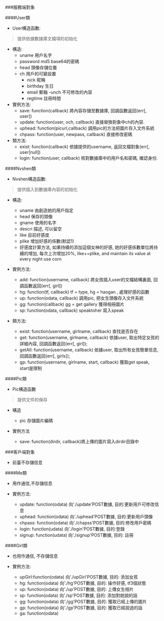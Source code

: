 ###服務端對象

####User類

- User構造函數:

> 提供依據數據庫文檔項的初始化

- 構造:
  - uname 用戶名字
  - password md5 base64的密碼
  - head 頭像存儲位置
  - ch 用戶的可變設置
    - nick 昵稱
    - birthday 生日
    - email 郵箱
  -unch 不可修改的內容
    - regtime 註冊時間
- 實例方法:
  - save: function(callback) 將內容存儲至數據庫, 回調函數返回(err[, user])
  - update: function(user, och, callback) 直接替換對象中ch的內容.
  - uphead: function(picurl,callback) 調用pic的方法把圖片存入文件系統
  - chpass: function(user, newpass, callback) 直接修改密碼
- 類方法:
  - exist: function(callback) 依據提供的username, 返回文檔對象(err[, user|null])
  - login: function(user, callback) 核對數據庫中的用戶名和密碼, 確認身份.



####Nvshen類

- Nvshen構造函數:

> 提供插入到數據庫內容的初始化

- 構造:
  - uname 由創造她的用戶指定
  - head 保存的頭像
  - gname 使用的名字
  - descri 描述, 可以留空
  - like 目前好感度
  - plike 增加好感的係數(默認1)
  - 好感度計算方法, 如果持續的添加這個女神的好感, 她的好感係數單位將持續的增加,
  每次上次增加20%, like+=plike, and maintain its value at every night
  use corn

- 實例方法:
  - add: function(username, callback) 將女孩插入user的文檔結構裏面, 回調函數返回(err[, girl])
  - hg: function(tf, callback) tf = type, hg = haogan , 處理好感的函數
  - up: function(odata, callback) 調用pic, 把女生頭像存入文件系統
  - gg: function(callback) gg = get gallery 獲得相冊圖片
  - sp: function(odata, callback) speaktoher 寫入speak
- 類方法:
  - exist: function(username, girlname, callback) 查找是否存在
  - get: function(username, girlname, callback) 依據user, 取出特定女孩的詳細內容, 回調函數返回(err[, girl]);
  - getAll: function(username, callback) 依據user, 取出所有女孩簡單信息, 回調函數返回(err[, girls]);
  - gp: function(username, girlname, start, callback) 獲取get speak, start是限制

####Pic類

- Pic構造函數

> 提供文件的保存

- 構造
  - pic 存儲圖片編碼

- 實例方法
  - save: function(dirdir, callback)將上傳的圖片寫入dirdir目錄中





###客戶端對象

- 前臺不存儲信息

####Me類

- 用作通信,不存儲信息

- 實例方法:
  - update: function(odata) 向'./update'POST數據, 目的:更新用戶可修改信息
  - uphead: function(odata) 向'./uphead'POST數據, 目的:更新用戶頭像
  - chpass: function(odata) 向'./chapss'POST數據, 目的:修改用戶密碼
  - login: function(udata) 向'./login'POST數據, 目的:登錄
  - signup: function(udata) 向'./signup'POST數據, 目的: 註冊



####Girl類

- 也用作通信, 不存儲信息

- 實例方法:
  - upGirl:function(odata) 向'./upGirl'POST數據, 目的: 添加女孩
  - hg: function(odata) 向'./hg'POST數據, 目的: 操作好感, tf3個狀態
  - up: function(odata) 向'./up'POST數據, 目的: 上傳女生相片
  - sp: function(odata) 向'./sp'POST數據, 目的: 添加對她說的話
  - gg: function(odata) 向'./gg'POST數據, 目的: 獲取已經上傳的圖片
  - gp: function(odata) 向'./gp'POST數據, 目的: 獲取已經說過的話
  - ga: function(odata)
